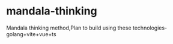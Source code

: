 # mandala-thinking
Mandala thinking method,Plan to build using these technologies-golang+vite+vue+ts 
